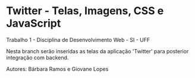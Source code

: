 # Twitter - Telas, Imagens, CSS e JavaScript
Trabalho 1 - Disciplina de Desenvolvimento Web - SI - UFF

Nesta branch serão inseridas as telas da aplicação 'Twitter' para posterior integração com backend.


Autores: Bárbara Ramos e Giovane Lopes
